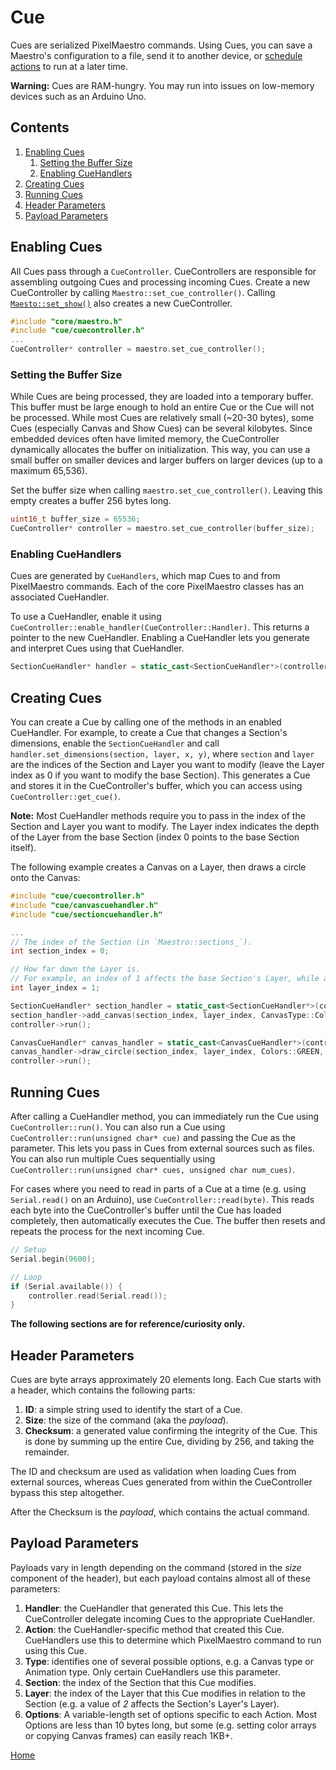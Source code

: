# Cue
Cues are serialized PixelMaestro commands. Using Cues, you can save a Maestro's configuration to a file, send it to another device, or [schedule actions](show.md) to run at a later time.

**Warning:** Cues are RAM-hungry. You may run into issues on low-memory devices such as an Arduino Uno.

## Contents
1. [Enabling Cues](#enabling-cues)
	1. [Setting the Buffer Size](#setting-the-buffer-size)
	1. [Enabling CueHandlers](#enabling-cuehandlers)
2. [Creating Cues](#creating-cues)
3. [Running Cues](#running-cues)
4. [Header Parameters](#header-parameters)
5. [Payload Parameters](#payload-parameters)

## Enabling Cues
All Cues pass through a `CueController`. CueControllers are responsible for assembling outgoing Cues and processing incoming Cues. Create a new CueController by calling `Maestro::set_cue_controller()`. Calling [`Maesto::set_show()`](show.md) also creates a new CueController.

```c++
#include "core/maestro.h"
#include "cue/cuecontroller.h"
...
CueController* controller = maestro.set_cue_controller();
```

### Setting the Buffer Size
While Cues are being processed, they are loaded into a temporary buffer. This buffer must be large enough to hold an entire Cue or the Cue will not be processed. While most Cues are relatively small (~20-30 bytes), some Cues (especially Canvas and Show Cues) can be several kilobytes. Since embedded devices often have limited memory, the CueController dynamically allocates the buffer on initialization. This way, you can use a small buffer on smaller devices and larger buffers on larger devices (up to a maximum 65,536).

Set the buffer size when calling `maestro.set_cue_controller()`. Leaving this empty creates a buffer 256 bytes long.

```c++
uint16_t buffer_size = 65536;
CueController* controller = maestro.set_cue_controller(buffer_size);
```

### Enabling CueHandlers
Cues are generated by `CueHandlers`, which map Cues to and from PixelMaestro commands. Each of the core PixelMaestro classes has an associated CueHandler.

To use a CueHandler, enable it using `CueController::enable_handler(CueController::Handler)`. This returns a pointer to the new CueHandler. Enabling a CueHandler lets you generate and interpret Cues using that CueHandler.

```c++
SectionCueHandler* handler = static_cast<SectionCueHandler*>(controller->enable_handler(CueController::Handler::SectionHandler));
```

## Creating Cues
You can create a Cue by calling one of the methods in an enabled CueHandler. For example, to create a Cue that changes a Section's dimensions, enable the `SectionCueHandler` and call `handler.set_dimensions(section, layer, x, y)`, where `section` and `layer` are the indices of the Section and Layer you want to modify (leave the Layer index as 0 if you want to modify the base Section). This generates a Cue and stores it in the CueController's buffer, which you can access using `CueController::get_cue()`.

**Note:** Most CueHandler methods require you to pass in the index of the Section and Layer you want to modify. The Layer index indicates the depth of the Layer from the base Section (index 0 points to the base Section itself).

The following example creates a Canvas on a Layer, then draws a circle onto the Canvas:
```c++
#include "cue/cuecontroller.h"
#include "cue/canvascuehandler.h"
#include "cue/sectioncuehandler.h"

...
// The index of the Section (in `Maestro::sections_`).
int section_index = 0;

// How far down the Layer is.
// For example, an index of 1 affects the base Section's Layer, while an index of 2 affects the Layer's Layer.
int layer_index = 1;

SectionCueHandler* section_handler = static_cast<SectionCueHandler*>(controller->enable_handler(CueController::Handler::SectionHandler));
section_handler->add_canvas(section_index, layer_index, CanvasType::ColorCanvas);
controller->run();

CanvasCueHandler* canvas_handler = static_cast<CanvasCueHandler*>(controller->enable_handler(CueController::Handler::CanvasHandler));
canvas_handler->draw_circle(section_index, layer_index, Colors::GREEN, 5, 5, 2, true);
controller->run();
```

## Running Cues
After calling a CueHandler method, you can immediately run the Cue using `CueController::run()`. You can also run a Cue using `CueController::run(unsigned char* cue)` and passing the Cue as the parameter. This lets you pass in Cues from external sources such as files. You can also run multiple Cues sequentially using `CueController::run(unsigned char* cues, unsigned char num_cues)`.

For cases where you need to read in parts of a Cue at a time (e.g. using `Serial.read()` on an Arduino), use `CueController::read(byte)`. This reads each byte into the CueController's buffer until the Cue has loaded completely, then automatically executes the Cue. The buffer then resets and repeats the process for the next incoming Cue.

```c++
// Setup
Serial.begin(9600);

// Loop
if (Serial.available()) {
	controller.read(Serial.read());
}
```

**The following sections are for reference/curiosity only.**

## Header Parameters
Cues are byte arrays approximately 20 elements long. Each Cue starts with a header, which contains the following parts:

1. **ID**: a simple string used to identify the start of a Cue.
2. **Size**: the size of the command (aka the _payload_).
3. **Checksum**: a generated value confirming the integrity of the Cue. This is done by summing up the entire Cue, dividing by 256, and taking the remainder.

The ID and checksum are used as validation when loading Cues from external sources, whereas Cues generated from within the CueController bypass this step altogether.

After the Checksum is the _payload_, which contains the actual command.

## Payload Parameters
Payloads vary in length depending on the command (stored in the _size_ component of the header), but each payload contains almost all of these parameters:

1. **Handler**: the CueHandler that generated this Cue. This lets the CueController delegate incoming Cues to the appropriate CueHandler.
2. **Action**: the CueHandler-specific method that created this Cue. CueHandlers use this to determine which PixelMaestro command to run using this Cue.
3. **Type**: identifies one of several possible options, e.g. a Canvas type or Animation type. Only certain CueHandlers use this parameter.
4. **Section**: the index of the Section that this Cue modifies.
4. **Layer**: the index of the Layer that this Cue modifies in relation to the Section (e.g. a value of *2* affects the Section's Layer's Layer).
5. **Options**: A variable-length set of options specific to each Action. Most Options are less than 10 bytes long, but some (e.g. setting color arrays or copying Canvas frames) can easily reach 1KB+.

[Home](README.md)
